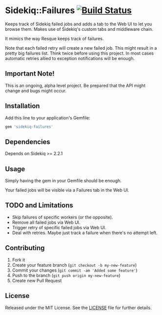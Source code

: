 # Sidekiq::Failures [![Build Status](https://secure.travis-ci.org/mhfs/sidekiq-failures.png)](http://travis-ci.org/mhfs/sidekiq-failures)

Keeps track of Sidekiq failed jobs and adds a tab to the Web UI to let you browse
them. Makes use of Sidekiq's custom tabs and middleware chain.

It mimics the way Resque keeps track of failures.

Note that each failed retry will create a new failed job. This might result in a
pretty big failures list. Think twice before using this project. In most cases
automatic retries allied to exception notifications will be enough.

## Important Note!

This is an ongoing, alpha level project. Be prepared that the API might change and bugs might occur.

## Installation

Add this line to your application's Gemfile:

```ruby
gem 'sidekiq-failures'
```

## Dependencies

Depends on Sidekiq >= 2.2.1

## Usage

Simply having the gem in your Gemfile should be enough.

Your failed jobs will be visible via a Failures tab in the Web UI.

## TODO and Limitations

* Skip failures of specific workers (or the opposite).
* Remove all failed jobs via Web UI.
* Trigger retry of specific failed jobs via Web UI.
* Deal with retries. Maybe just track a failure when there's no attempt left.

## Contributing

1. Fork it
2. Create your feature branch (`git checkout -b my-new-feature`)
3. Commit your changes (`git commit -am 'Added some feature'`)
4. Push to the branch (`git push origin my-new-feature`)
5. Create new Pull Request

## License

Released under the MIT License. See the [LICENSE][license] file for further details.

[license]: https://github.com/mhfs/sidekiq-failures/blob/master/LICENSE
